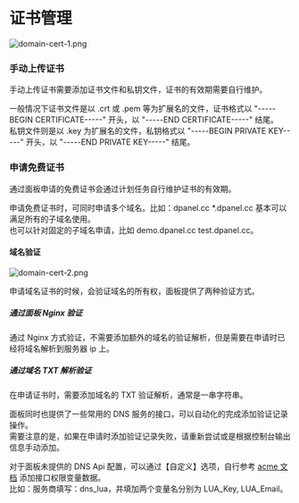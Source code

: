 # 证书管理 <Badge type="tip" text="DPanel Family == 标准版" />


![domain-cert-1.png](https://cdn.w7.cc/dpanel/domain-cert-1.png)

### 手动上传证书

手动上传证书需要添加证书文件和私钥文件，证书的有效期需要自行维护。

一般情况下证书文件是以 .crt 或 .pem 等为扩展名的文件，证书格式以 "-----BEGIN CERTIFICATE-----" 开头，以 "-----END CERTIFICATE-----" 结尾。\
私钥文件则是以 .key 为扩展名的文件，私钥格式以 "-----BEGIN PRIVATE KEY-----" 开头，以 "-----END PRIVATE KEY-----" 结尾。

### 申请免费证书

通过面板申请的免费证书会通过计划任务自行维护证书的有效期。

申请免费证书时，可同时申请多个域名。比如：dpanel.cc *.dpanel.cc 基本可以满足所有的子域名使用。\
也可以针对固定的子域名申请，比如 demo.dpanel.cc test.dpanel.cc。

#### 域名验证

![domain-cert-2.png](https://cdn.w7.cc/dpanel/domain-cert-2.png)

申请域名证书的时候，会验证域名的所有权，面板提供了两种验证方式。

#####  通过面板 Nginx 验证

通过 Nginx 方式验证，不需要添加额外的域名的验证解析，但是需要在申请时已经将域名解析到服务器 ip 上。

##### 通过域名 TXT 解析验证

在申请证书时，需要添加域名的 TXT 验证解析，通常是一串字符串。

面板同时也提供了一些常用的 DNS 服务的接口，可以自动化的完成添加验证记录操作。\
需要注意的是，如果在申请时添加验证记录失败，请重新尝试或是根据控制台输出信息手动添加。

对于面板未提供的 DNS Api 配置，可以通过【自定义】选项，自行参考 [acme 文档](https://github.com/acmesh-official/acme.sh/wiki/dnsapi) 添加接口权限变量数据。\
比如：服务商填写：dns_lua，并填加两个变量名分别为 LUA_Key, LUA_Email。